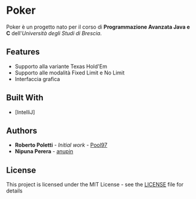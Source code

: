 # Poker

Poker è un progetto nato per il corso di **Programmazione Avanzata Java e C** dell'*Università degli Studi di Brescia*.

## Features
* Supporto alla variante Texas Hold'Em
* Supporto alle modalità Fixed Limit e No Limit
* Interfaccia grafica 

## Built With

* [IntelliJ]

## Authors

* **Roberto Poletti** - *Initial work* - [Pool97](https://github.com/Pool97)
* **Nipuna Perera** - [anupin](https://github.com/anupin)

## License

This project is licensed under the MIT License - see the [LICENSE](LICENSE) file for details
